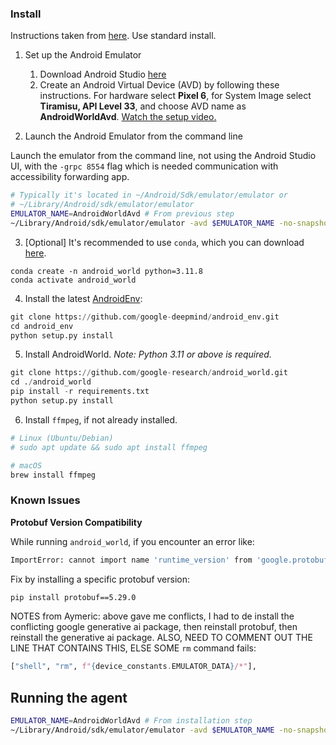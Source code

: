 ### Install

Instructions taken from [here](https://github.com/google-research/android_world).
Use standard install.

1. Set up the Android Emulator
   1. Download Android Studio [here](https://developer.android.com/studio?gad_source=1&gclid=Cj0KCQjw3ZayBhDRARIsAPWzx8oLcadBD0vAq8xmUutaunLGSzhgEtLz4xVZ_SpV4G0xJazS7LxQkDsaAuveEALw_wcB&gclsrc=aw.ds)
   2. Create an Android Virtual Device (AVD) by following these instructions. For hardware select **Pixel 6**, for System Image select **Tiramisu, API Level 33**, and choose AVD name as **AndroidWorldAvd**. [Watch the setup video.](https://github.com/google-research/android_world/assets/162379927/efc33980-8b36-44be-bb2b-a92d4c334a50)

2. Launch the Android Emulator from the command line

Launch the emulator from the command line, not using the Android Studio UI, with the `-grpc 8554` flag which is needed communication with accessibility forwarding app.

```bash
# Typically it's located in ~/Android/Sdk/emulator/emulator or
# ~/Library/Android/sdk/emulator/emulator
EMULATOR_NAME=AndroidWorldAvd # From previous step
~/Library/Android/sdk/emulator/emulator -avd $EMULATOR_NAME -no-snapshot -grpc 8554
```

3. [Optional] It's recommended to use `conda`, which you can download [here](https://docs.anaconda.com/free/miniconda/miniconda-install/).

```
conda create -n android_world python=3.11.8
conda activate android_world
```

4. Install the latest [AndroidEnv](https://github.com/google-deepmind/android_env):

```python
git clone https://github.com/google-deepmind/android_env.git
cd android_env
python setup.py install
```

5. Install AndroidWorld. *Note: Python 3.11 or above is required.*


```python
git clone https://github.com/google-research/android_world.git
cd ./android_world
pip install -r requirements.txt
python setup.py install
```

6. Install `ffmpeg`, if not already installed.

```bash
# Linux (Ubuntu/Debian)
# sudo apt update && sudo apt install ffmpeg

# macOS
brew install ffmpeg
```

### Known Issues

**Protobuf Version Compatibility**

While running `android_world`, if you encounter an error like:

```bash
ImportError: cannot import name 'runtime_version' from 'google.protobuf'
```

Fix by installing a specific protobuf version:

```bash
pip install protobuf==5.29.0
```

NOTES from Aymeric:
above gave me conflicts, I had to de install the conflicting google generative ai package, then reinstall protobuf, then reinstall the generative ai package.
ALSO, NEED TO COMMENT OUT THE LINE THAT CONTAINS THIS, ELSE SOME `rm` command fails:
```python
["shell", "rm", f"{device_constants.EMULATOR_DATA}/*"],
```

## Running the agent
```bash
EMULATOR_NAME=AndroidWorldAvd # From installation step
~/Library/Android/sdk/emulator/emulator -avd $EMULATOR_NAME -no-snapshot -grpc 8554
```
